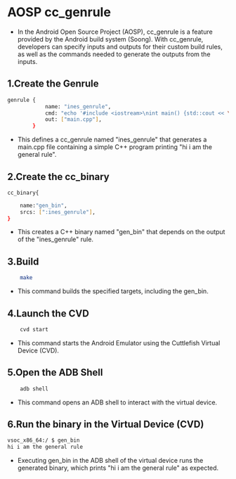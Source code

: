 # AOSP cc_genrule 

- In the Android Open Source Project (AOSP), cc_genrule is a feature provided by the Android build system (Soong). With cc_genrule, developers can specify inputs and outputs for their custom build rules, as well as the commands needed to generate the outputs from the inputs.

## 1.Create the Genrule 

```bash
genrule {
			name: "ines_genrule",
			cmd: "echo '#include <iostream>\nint main() {std::cout << \"hi i am the general rule\" << std::endl; return 0; }' > $(out)",
			out: ["main.cpp"],
		}
```
- This defines a cc_genrule named "ines_genrule" that generates a main.cpp file containing a simple C++ program printing "hi i am the general rule".

## 2.Create the cc_binary 

```bash
cc_binary{

	name:"gen_bin",
	srcs: [":ines_genrule"],
}
```
- This creates a C++ binary named "gen_bin" that depends on the output of the "ines_genrule" rule.
## 3.Build

```bash
	make
```
- This command builds the specified targets, including the gen_bin.

## 4.Launch the CVD 

```bash
	cvd start
```
- This command starts the Android Emulator using the Cuttlefish Virtual Device (CVD).
## 5.Open the ADB Shell 

```bash
	adb shell
```
- This command opens an ADB shell to interact with the virtual device.

## 6.Run the binary in the Virtual Device (CVD)

```bash
vsoc_x86_64:/ $ gen_bin
hi i am the general rule
```
- Executing gen_bin in the ADB shell of the virtual device runs the generated binary, which prints "hi i am the general rule" as expected.

